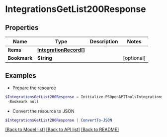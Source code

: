 # IntegrationsGetList200Response
## Properties

Name | Type | Description | Notes
------------ | ------------- | ------------- | -------------
**Items** | [**IntegrationRecord[]**](IntegrationRecord.md) |  | 
**Bookmark** | **String** |  | [optional] 

## Examples

- Prepare the resource
```powershell
$IntegrationsGetList200Response = Initialize-PSOpenAPIToolsIntegrationsGetList200Response  -Items null `
 -Bookmark null
```

- Convert the resource to JSON
```powershell
$IntegrationsGetList200Response | ConvertTo-JSON
```

[[Back to Model list]](../README.md#documentation-for-models) [[Back to API list]](../README.md#documentation-for-api-endpoints) [[Back to README]](../README.md)

